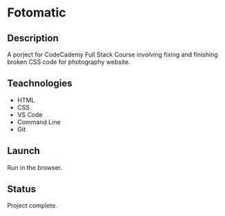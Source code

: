 # Fotomatic

## Description
A porject for CodeCademy Full Stack Course involving fixing and finishing broken CSS code for photography website. 

## Teachnologies
+ HTML
+ CSS
+ VS Code
+ Command Line
+ Git

## Launch
Run in the browser.

## Status
Project complete.